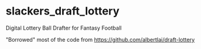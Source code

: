 # slackers_draft_lottery
Digital Lottery Ball Drafter for Fantasy Football

"Borrowed" most of the code from https://github.com/albertlai/draft-lottery
